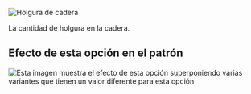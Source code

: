 ![Holgura de cadera](./hipsease.svg)

La cantidad de holgura en la cadera.

## Efecto de esta opción en el patrón

![Esta imagen muestra el efecto de esta opción superponiendo varias variantes que tienen un valor diferente para esta opción](huey_hipsease_sample.svg "Efecto de esta opción en el patrón")
